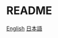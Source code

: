 # README

[English](../DynamicJNIDescription/markdowns/English.md)
[日本語](../DynamicJNIDescription/markdowns/Japanese.md)